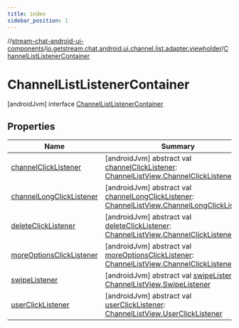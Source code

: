 ```yaml
---
title: index
sidebar_position: 1
---
```

//[stream-chat-android-ui-components](../../../index.md)/[io.getstream.chat.android.ui.channel.list.adapter.viewholder](../index.md)/[ChannelListListenerContainer](index.md)



# ChannelListListenerContainer  
 [androidJvm] interface [ChannelListListenerContainer](index.md)   


## Properties  
  
|  Name |  Summary | 
|---|---|
| <a name="io.getstream.chat.android.ui.channel.list.adapter.viewholder/ChannelListListenerContainer/channelClickListener/#/PointingToDeclaration/"></a>[channelClickListener](channelClickListener.md)| <a name="io.getstream.chat.android.ui.channel.list.adapter.viewholder/ChannelListListenerContainer/channelClickListener/#/PointingToDeclaration/"></a> [androidJvm] abstract val [channelClickListener](channelClickListener.md): [ChannelListView.ChannelClickListener](../../io.getstream.chat.android.ui.channel.list/ChannelListView/ChannelClickListener/index.md)   <br/>|
| <a name="io.getstream.chat.android.ui.channel.list.adapter.viewholder/ChannelListListenerContainer/channelLongClickListener/#/PointingToDeclaration/"></a>[channelLongClickListener](channelLongClickListener.md)| <a name="io.getstream.chat.android.ui.channel.list.adapter.viewholder/ChannelListListenerContainer/channelLongClickListener/#/PointingToDeclaration/"></a> [androidJvm] abstract val [channelLongClickListener](channelLongClickListener.md): [ChannelListView.ChannelLongClickListener](../../io.getstream.chat.android.ui.channel.list/ChannelListView/ChannelLongClickListener/index.md)   <br/>|
| <a name="io.getstream.chat.android.ui.channel.list.adapter.viewholder/ChannelListListenerContainer/deleteClickListener/#/PointingToDeclaration/"></a>[deleteClickListener](deleteClickListener.md)| <a name="io.getstream.chat.android.ui.channel.list.adapter.viewholder/ChannelListListenerContainer/deleteClickListener/#/PointingToDeclaration/"></a> [androidJvm] abstract val [deleteClickListener](deleteClickListener.md): [ChannelListView.ChannelClickListener](../../io.getstream.chat.android.ui.channel.list/ChannelListView/ChannelClickListener/index.md)   <br/>|
| <a name="io.getstream.chat.android.ui.channel.list.adapter.viewholder/ChannelListListenerContainer/moreOptionsClickListener/#/PointingToDeclaration/"></a>[moreOptionsClickListener](moreOptionsClickListener.md)| <a name="io.getstream.chat.android.ui.channel.list.adapter.viewholder/ChannelListListenerContainer/moreOptionsClickListener/#/PointingToDeclaration/"></a> [androidJvm] abstract val [moreOptionsClickListener](moreOptionsClickListener.md): [ChannelListView.ChannelClickListener](../../io.getstream.chat.android.ui.channel.list/ChannelListView/ChannelClickListener/index.md)   <br/>|
| <a name="io.getstream.chat.android.ui.channel.list.adapter.viewholder/ChannelListListenerContainer/swipeListener/#/PointingToDeclaration/"></a>[swipeListener](swipeListener.md)| <a name="io.getstream.chat.android.ui.channel.list.adapter.viewholder/ChannelListListenerContainer/swipeListener/#/PointingToDeclaration/"></a> [androidJvm] abstract val [swipeListener](swipeListener.md): [ChannelListView.SwipeListener](../../io.getstream.chat.android.ui.channel.list/ChannelListView/SwipeListener/index.md)   <br/>|
| <a name="io.getstream.chat.android.ui.channel.list.adapter.viewholder/ChannelListListenerContainer/userClickListener/#/PointingToDeclaration/"></a>[userClickListener](userClickListener.md)| <a name="io.getstream.chat.android.ui.channel.list.adapter.viewholder/ChannelListListenerContainer/userClickListener/#/PointingToDeclaration/"></a> [androidJvm] abstract val [userClickListener](userClickListener.md): [ChannelListView.UserClickListener](../../io.getstream.chat.android.ui.channel.list/ChannelListView/UserClickListener/index.md)   <br/>|

